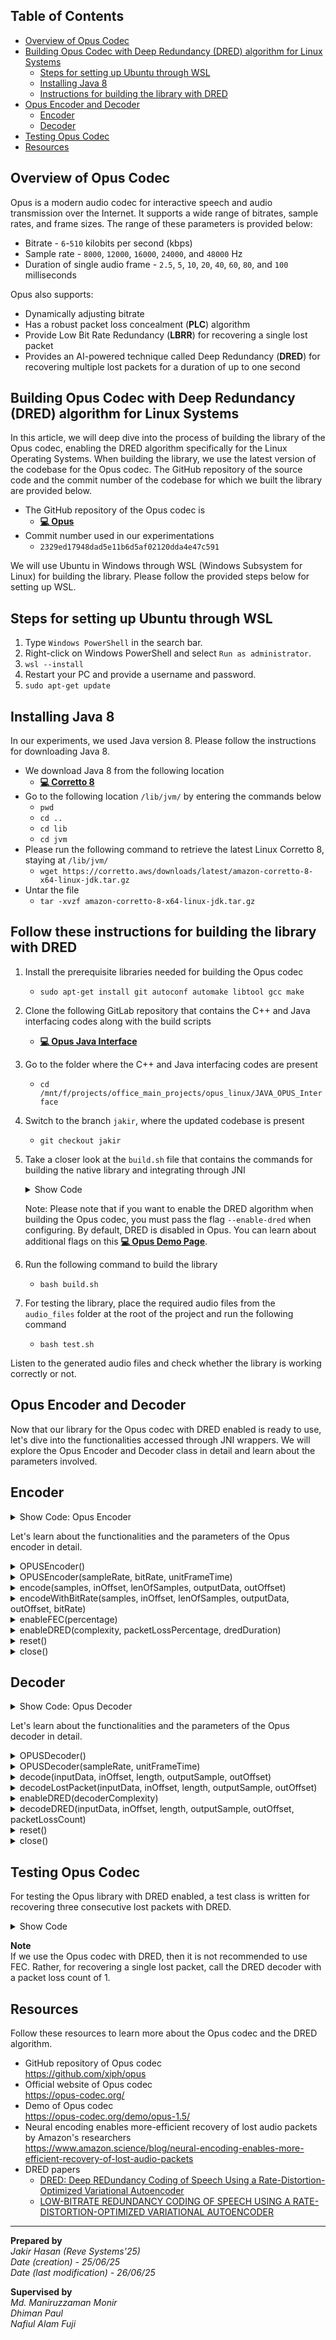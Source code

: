 ## Table of Contents

- [Overview of Opus Codec](#overview-of-opus-codec)
- [Building Opus Codec with Deep Redundancy (DRED) algorithm for Linux Systems](#building-opus-codec-with-deep-redundancy-dred-algorithm-for-linux-systems)
  - [Steps for setting up Ubuntu through WSL](#steps-for-setting-up-ubuntu-through-wsl)
  - [Installing Java 8](#installing-java-8)
  - [Instructions for building the library with DRED](#follow-these-instructions-for-building-the-library-with-dred)
- [Opus Encoder and Decoder](#opus-encoder-and-decoder)
  - [Encoder](#encoder)
  - [Decoder](#decoder)
- [Testing Opus Codec](#testing-opus-codec)
- [Resources](#resources)



## Overview of Opus Codec
Opus is a modern audio codec for interactive speech and audio transmission over the Internet. It supports a wide range of bitrates, sample rates, and frame sizes. The range of these parameters is provided below:
* Bitrate - `6`-`510` kilobits per second (kbps)
* Sample rate - `8000`, `12000`, `16000`, `24000`, and `48000` Hz
* Duration of single audio frame - `2.5`, `5`, `10`, `20`, `40`, `60`, `80`, and `100` milliseconds

Opus also supports:
* Dynamically adjusting bitrate
* Has a robust packet loss concealment (**PLC**) algorithm
* Provide Low Bit Rate Redundancy (**LBRR**) for recovering a single lost packet
* Provides an AI-powered technique called Deep Redundancy (**DRED**) for recovering multiple lost packets for a duration of up to one second


## Building Opus Codec with Deep Redundancy (DRED) algorithm for Linux Systems
In this article, we will deep dive into the process of building the library of the Opus codec, enabling the DRED algorithm specifically for the Linux Operating Systems. When building the library, we use the latest version of the codebase for the Opus codec. The GitHub repository of the source code and the commit number of the codebase for which we built the library are provided below.  
 * The GitHub repository of the Opus codec is
    * [**💻 Opus**](https://github.com/xiph/opus)
 * Commit number used in our experimentations
    * `2329ed17948dad5e11b6d5af02120dda4e47c591`

We will use Ubuntu in Windows through WSL (Windows Subsystem for Linux) for building the library. Please follow the provided steps below for setting up WSL.

## Steps for setting up Ubuntu through WSL
1. Type ``Windows PowerShell`` in the search bar.
2. Right-click on Windows PowerShell and select ``Run as administrator``.
3. ``wsl --install``
4. Restart your PC and provide a username and password.
5. ``sudo apt-get update``

## Installing Java 8
In our experiments, we used Java version 8. Please follow the instructions for downloading Java 8.
* We download Java 8 from the following location
   * [**💻 Corretto 8**](https://docs.aws.amazon.com/corretto/latest/corretto-8-ug/downloads-list.html)
* Go to the following location ``/lib/jvm/`` by entering the commands below
   * ``pwd``
   * ``cd ..``
   * ``cd lib``
   * ``cd jvm``
* Please run the following command to retrieve the latest Linux Corretto 8, staying at ``/lib/jvm/``
   * ``wget https://corretto.aws/downloads/latest/amazon-corretto-8-x64-linux-jdk.tar.gz``
* Untar the file
   * ``tar -xvzf amazon-corretto-8-x64-linux-jdk.tar.gz``

## Follow these instructions for building the library with DRED
1. Install the prerequisite libraries needed for building the Opus codec<br>
   * ``sudo apt-get install git autoconf automake libtool gcc make``
2. Clone the following GitLab repository that contains the C++ and Java interfacing codes along with the build scripts<br>
   * [**💻 Opus Java Interface**](https://git.iptelephony.revesoft.com/mobileapps/OPUS/JAVA_OPUS_Interface)
3. Go to the folder where the C++ and Java interfacing codes are present
     * ``cd /mnt/f/projects/office_main_projects/opus_linux/JAVA_OPUS_Interface``
4. Switch to the branch ``jakir``, where the updated codebase is present<br>
   * ``git checkout jakir``
5. Take a closer look at the ``build.sh`` file that contains the commands for building the native library and integrating through JNI
	<article>
	
	<details><summary>Show Code</summary>
	
	```bash
	#!/bin/bash
	
	# Pulls and builds the Opus source,
	# then builds opus_codec.
	
	VERSION="3.6.5"
	JAVA_HOME="/usr/lib/jvm/amazon-corretto-8.452.09.1-linux-x64"
	
	# Before anything else, make sure JAVA_HOME is specified. We need this for the JNI shared libraries.
	if [ "$JAVA_HOME" == "" ]
	then
	        echo "Environment variable JAVA_HOME must be specified."
	        echo "This should point to the path containing a Java JDK, complete with an 'includes' folder."
	        echo "For more information, see http://docs.oracle.com/cd/E19182-01/820-7851/inst_cli_jdk_javahome_t/index.html"
	        exit;
	fi
	
	function checkError()
	{
	        EXITCODE=$?
	        if [ $EXITCODE -ne 0 ];
	        then
	                echo "Exit code of previous command indicated an error: $EXITCODE"
	                exit $EXITCODE
	        fi
	}
	
	function buildOpus()
	{
	        echo "Started building opus"
	        if [ -f ./autogen.sh ]
	        then
	                ./autogen.sh
	                checkError
	        fi
	
	        echo "Building opus including in so file"

	        ./configure --enable-dred
	        make
	        sudo make install
	}
	
	# pull opus
	if [ ! -d ./opus ]
	then
	        git clone https://github.com/xiph/opus.git
	        checkError

 		# Please uncomment the line below if you want to experiment with the same commit that we used for building the library.
 		# git checkout 2329ed17948dad5e11b6d5af02120dda4e47c591

	        pushd opus >> /dev/null
	        echo "Current PWD: "`pwd`
	        buildOpus
	        popd >> /dev/null
	else
	        # build
	        pushd opus >> /dev/null
	        echo "Current PWD: "`pwd`
	
	        git remote update
	        LOCAL=$(git rev-parse @)
	        BASE=$(git merge-base @ @{u})
	
	        if [ $LOCAL != $BASE ]; then
	                git pull origin master
	                checkError
	                buildOpus
	        fi
	
	        popd >> /dev/null
	fi
	
	# clean.
	echo "Cleaning files"
	rm -f *.so
	rm -f *.java~
	rm -f *.c~
	rm -f *.h~
	rm -f *.sh~
	rm -f *.log
	
	# Prepare JNI headers and compile wrapper class
	echo "Building Java file"
	$JAVA_HOME/bin/javac ./codec/opus/OPUSEncoder.java
	checkError
	
	$JAVA_HOME/bin/javac ./codec/opus/OPUSDecoder.java
	checkError
	
	$JAVA_HOME/bin/javah -jni -d ./codec/opus codec.opus.OPUSEncoder
	checkError
	
	$JAVA_HOME/bin/javah -jni -d ./codec/opus codec.opus.OPUSDecoder
	checkError
	
	# compile jopus native
	echo "Compiling jni library"
	
	find ./codec/opus/ -name "*.cpp" -exec \
	libtool --mode=compile g++ -fPIC -c -O -g \
	        -I./opus/include \
	        -I$JAVA_HOME/include -I$JAVA_HOME/include/linux \
	        -L./opus/.libs/*.lo \
	        -lopus \
	        -w -m64 \
	        -std=c++0x -fexceptions -frtti -static-libstdc++ \
	        {} \;
	        g++ \
	        -g -O -w -fPIC -m64 -std=c99 -shared \
	        -o ./libopus-$VERSION.so \
	        $(find . -wholename "*.libs/*.o") \
	        -lm;
	
	checkError
	
	echo "Done"
	
	```
	</details>

 	Note: Please note that if you want to enable the DRED algorithm when building the Opus codec, you must pass the flag ``--enable-dred`` when configuring. By default, DRED is disabled in Opus. You can learn             about additional flags on this [**💻 Opus Demo Page**](https://opus-codec.org/demo/opus-1.5/).
	</article>
 6. Run the following command to build the library
     * ``bash build.sh``
 7. For testing the library, place the required audio files from the ``audio_files`` folder at the root of the project and run the following command<br>
     * ``bash test.sh``<br>
     
Listen to the generated audio files and check whether the library is working correctly or not.

## Opus Encoder and Decoder 
Now that our library for the Opus codec with DRED enabled is ready to use, let's dive into the functionalities accessed through JNI wrappers. We will explore the Opus Encoder and Decoder class in detail and learn about the parameters involved.

## Encoder
<article>
<details><summary>Show Code: Opus Encoder</summary>

```java
package codec.opus;

import java.io.*;

public class OPUSEncoder {

    static{
        File soFile = new File("libopus-3.6.5.so");
        Runtime.getRuntime().load(soFile.getAbsolutePath());
    }

    private static int CommonClassID = 0;
    private int classID;

    private native void open(int classID);
    private native void create(int classID, int sampleRate, int bitRate, int unitFrameTime);

    private native int encode(int classID, short[] samples, int inOffset, int lenOfSamples, byte[] outputData, int outOffset);
    private native int encodeWithBitRate(int classID, short[] samples, int inOffset, int lenOfSamples, byte[] outputData, int outOffset, int bitRate);

    private native void enableFEC(int classID, int percentage);
	private native int enableDRED(int classID, int complexity, int packetLossPercentage, int dredDuration);

    private native void reset(int classID);
    private native void close(int classID);

    public OPUSEncoder(){
        classID = (CommonClassID++);
        open(classID);
    }

    public OPUSEncoder(int sampleRate, int bitRate, int unitFrameTime){
        classID = (CommonClassID++);
        create(classID, sampleRate, bitRate, unitFrameTime);
    }

    public int encode(short[] samples, int inOffset, int lenOfSamples, byte[] outputData, int outOffset) {
        int len = encode(classID, samples, inOffset, lenOfSamples, outputData, outOffset);
        return len;
    }

    public int encodeWithBitRate(short[] samples, int inOffset, int lenOfSamples, byte[] outputData, int outOffset, int bitRate) {
        int len = encodeWithBitRate(classID, samples, inOffset, lenOfSamples, outputData, outOffset, bitRate);
        return len;
    }

    public void enableFEC(int percentage){
        enableFEC(classID, percentage);
    }

    public int enableDRED(int complexity, int packetLossPercentage, int dredDuration) {
        return enableDRED(classID, complexity, packetLossPercentage, dredDuration);
    }

    public void reset(){
        reset(classID);
    }

    public void close(){
        close(classID);
    }
}
```
</details>

Let's learn about the functionalities and the parameters of the Opus encoder in detail.

<details><summary>OPUSEncoder()</summary>
	Creates an encoder object with default parameters. <br>
</details>

<details><summary>OPUSEncoder(sampleRate, bitRate, unitFrameTime)</summary>
	Creates an encoder object.<br>
	Parameters:<br>
	sampleRate - Sample rate of the audio.<br>
	bitRate - Initial bit rate for encoding.<br>
	unitFrameTime - Duration of each audio frame in milliseconds.<br>
</details>

<details><summary>encode(samples, inOffset, lenOfSamples, outputData, outOffset)</summary>
	Encodes an audio frame.
</details>

<details><summary>encodeWithBitRate(samples, inOffset, lenOfSamples, outputData, outOffset, bitRate)</summary>
	Encodes an audio frame with the given bitrate.
</details>

<details><summary>enableFEC(percentage)</summary>
	Enables forward error correction (FEC).<br>
	Parameters:<br>
	percentage: Packet loss percentage. The optimal value is 5.
</details>

<details><summary>enableDRED(complexity, packetLossPercentage, dredDuration)</summary>
	Enables deep redundancy algorithm (DRED).<br>
	Parameters:<br>
	complexity: Encoder's complexity. Value ranges from 1 to 10. To enable DRED, set it to 10.<br>
	packetLossPercentage: Packet loss percentage. To enable DRED, set it to 20/30.<br>
	dredDuration: DRED duration. In multiples of 10 ms. Value ranges from 0 to 100. 100 means 1 second of redundant data (1s -> 1000ms -> 10ms X 100). If you want to send 80 ms of redundant data, set it to 8.<br>

</details>

<details><summary>reset()</summary>
	Resets the encoder's state.
</details>

<details><summary>close()</summary>
	Destroys the encoder's state.
</details>
     
</article>

## Decoder
<article>
<details><summary>Show Code: Opus Decoder</summary>

```java
package codec.opus;

import java.io.*;

public class OPUSDecoder {

    static{
        File soFile = new File("libopus-3.6.5.so");
        Runtime.getRuntime().load(soFile.getAbsolutePath());
    }

    private static int CommonClassID = 0;
    private int classID;

    private native void open(int classID);
    private native void create(int classID, int sampleRate, int unitFrameTime);

    private native int decode(int classID, byte[] inputData, int inOffset, int length, short[] outputSample, int outOffset);
    private native int decodeLostPacket(int classID, byte[] inputData, int inOffset, int length, short[] outputSample, int outOffset);

    private native int enableDRED(int classID, int decoderComplexity);
    private native int decodeDRED(int classID, byte[] inputData, int inOffset, int length, short[] outputSample, int outOffset, int packetLossCount);

    private native void reset(int classID);
    private native void close(int classID);

    public OPUSDecoder(){
        classID = (CommonClassID++);
        open(classID);
    }

    public OPUSDecoder(int sampleRate, int unitFrameTime){
        classID = (CommonClassID++);
        create(classID, sampleRate, unitFrameTime);
    }

    public int decode(byte[] inputData, int inOffset, int length, short[] outputSample, int outOffset){
        int res = decode(classID, inputData, inOffset, length, outputSample, outOffset);
        return res;
    }

    public int decodeLostPacket(byte[] inputData, int inOffset, int length, short[] outputSample, int outOffset){
        int res = decodeLostPacket(classID, inputData, inOffset, length, outputSample, outOffset);
        return res;
    }

    public int enableDRED(int decoderComplexity) {
        return enableDRED(classID, decoderComplexity);
    }

    public int decodeDRED(byte[] inputData, int inOffset, int length, short[] outputSample, int outOffset, int packetLossCount){
        return decodeDRED(classID, inputData, inOffset, length, outputSample, outOffset, packetLossCount);
    }

    public void reset(){
        reset(classID);
    }

    public void close(){
        close(classID);
    }

}
```
</details>

Let's learn about the functionalities and the parameters of the Opus decoder in detail.

<details><summary>OPUSDecoder()</summary>
	Creates a decoder object with default parameters. <br>
</details>

<details><summary>OPUSDecoder(sampleRate, unitFrameTime)</summary>
	Creates a decoder object.<br>
	Parameters:<br>
	sampleRate - Sample rate of the audio.<br>
	unitFrameTime - Duration of each audio frame in milliseconds.<br>
</details>

<details><summary>decode(inputData, inOffset, length, outputSample, outOffset)</summary>
	Decodes an audio frame.
</details>

<details><summary>decodeLostPacket(inputData, inOffset, length, outputSample, outOffset)</summary>
	Decodes the previous lost packet from the current packet.
</details>

<details><summary>enableDRED(decoderComplexity)</summary>
	Enables DRED.<br>
	Parameters:<br>
	decoderComplexity: Decoder's complexity. Value ranges from 1 to 10. To enable DRED, set it to 10.<br>
	<br>
</details>

<details><summary>decodeDRED(inputData, inOffset, length, outputSample, outOffset, packetLossCount)</summary>
	Decodes DRED data.<br>
	Parameters:<br>
	packetLossCount: Packet loss count. Shows how many packets are lost and for which DRED has to be used.<br>
	outputSample: Storage for saving the decoded data. Please make sure that the length of this storage is worth storing 1s / 2s of audio data. The DRED data will be stored from the index shifted to the audio frame size. Immediately lost packets DRED data will be decoded first, followed by the previously lost packets. Please be careful about this. At index 0, the actual audio data will be stored after decoding.<br>
</details>

<details><summary>reset()</summary>
	Resets the decoder's state.
</details>

<details><summary>close()</summary>
	Destroys the decoder's state.
</details>
     
</article>

## Testing Opus Codec
<article>

For testing the Opus library with DRED enabled, a test class is written for recovering three consecutive lost packets with DRED. 
<details><summary>Show Code</summary>

```java
package test;

import java.io.File;
import java.io.FileInputStream;
import java.io.FileOutputStream;
import java.io.IOException;
import java.util.Arrays;

import codec.opus.OPUSDecoder;
import codec.opus.OPUSEncoder;

public class TestDredThreeLoss {

    public static int convertByteToShort(byte[] input, int offset, int inputLen, short[] output, int outOffset) {
        int outIndex = outOffset;

        for(int i = 0; i < inputLen; i += 2) {
            output[outIndex] = (short)(input[offset + i + 1] & 255);
            output[outIndex] = (short)(output[outIndex] << 8 | input[offset + i] & 255);
            ++outIndex;
        }

        return outIndex - outOffset;
    }

    public static int convertShortToByte(short[] input, int offset, int inputLen, byte[] output, int outOffset) {
        int outIndex = outOffset;

        for(int i = 0; i < inputLen; ++i) {
            output[outIndex++] = (byte)(input[offset + i] & 255);
            output[outIndex++] = (byte)(input[offset + i] >> 8 & 255);
        }

        return outIndex - outOffset;
    }

    public static void main(String[] args) throws IOException {
        int sampleRate = 48000;
        int encoderBitRate = 32000;
        int decoderBitRate = encoderBitRate;

        int packetDropPercentage = 5;
        int processingTimeMs = 10 * 2;
        int channel = 1;
        int chunkSizeShort = (sampleRate * processingTimeMs * channel) / 1000;
        int chunkSizeByte = 2 * chunkSizeShort;

        int dredPacketLossPercentage = 30;
        int encoderComplexity = 10;
        int dredDuration = 6;
        int decoderComplexity = 10;

        int packetLossCount = 3;

        OPUSEncoder opusEncoder = new OPUSEncoder(sampleRate, encoderBitRate, processingTimeMs);
        opusEncoder.enableFEC(packetDropPercentage);
        int status = opusEncoder.enableDRED(encoderComplexity, dredPacketLossPercentage, dredDuration);
        System.out.println("DRED status " + status);

        OPUSDecoder opusDecoder = new OPUSDecoder(sampleRate, processingTimeMs);
        int decoderStatus = opusDecoder.enableDRED(decoderComplexity);
        System.out.println("DecoderStatus=" + decoderStatus);

        File micFile = new File("opus_demo_author.raw");
        FileInputStream micFis = new FileInputStream(micFile);

        String outputFolder = "";
        FileOutputStream fos = new FileOutputStream(new File(outputFolder + "opus_demo_author_48khz_variable_bitrate_32_to_96kbps_loss_3_dred_6.raw"));

        byte[] micByte = new byte[chunkSizeShort * 2];
        int chunk_size = chunkSizeShort * 2;
        int micReadLength = 0;
        int ret = 0;

        short[] encodeShortBuffer = new short[chunkSizeShort];
        short[] decodedShortBuffer = new short[chunkSizeShort];
        short[] dredBuffer = new short[2 * sampleRate];

        byte[] tempByteArray = new byte[2 * sampleRate * 2];
        byte[] tempByteArrayCopy = new byte[2 * sampleRate * 2];

        int shortLen = 0;
        int byteLen = 0;
        int encodeDataLength = 0;
        int decodeDataLength = 0;

        long t1 = System.currentTimeMillis();
        System.out.println("entering loop : "+t1);
        int i = 1;

        while(true){
            micReadLength = micFis.read(micByte, 0, chunk_size);

            if(micReadLength < chunk_size){
                System.out.println("breaking");
                break;
            }

            shortLen = convertByteToShort(micByte, 0, micReadLength, encodeShortBuffer, 0);
            // encodeDataLength = opusEncoder.encode(encodeShortBuffer, 0, shortLen, tempByteArray, 0);

            encoderBitRate += 50;
            encodeDataLength = opusEncoder.encodeWithBitRate(encodeShortBuffer, 0, shortLen, tempByteArray, 0, Math.min(96000, encoderBitRate));


            System.out.println("i=" + i + " encodeDataLength=" + encodeDataLength + " bitRate=" + Math.min(96000, encoderBitRate));

            if (i % 6 == 0) {
                // lost packet
            } else if (i % 6 == 5) {
                // lost packet
            } else if (i % 6 == 4) {
                // lost packet
            }else if (i % 6 == 3) {
                // decode packet
                decodeDataLength = opusDecoder.decode(tempByteArray, 0, encodeDataLength, decodedShortBuffer, 0);

                byteLen = convertShortToByte(decodedShortBuffer, 0, decodeDataLength, tempByteArray, 0);
                try {
                    fos.write(tempByteArray, 0, byteLen);
                } catch (Exception e) {
                    e.printStackTrace();
                }
            } else if (i % 6 == 2) {
                // decode packet
                decodeDataLength = opusDecoder.decode(tempByteArray, 0, encodeDataLength, decodedShortBuffer, 0);

                byteLen = convertShortToByte(decodedShortBuffer, 0, decodeDataLength, tempByteArray, 0);
                try {
                    fos.write(tempByteArray, 0, byteLen);
                } catch (Exception e) {
                    e.printStackTrace();
                }
            } else if (i % 6 == 1) {
                // decode packet
                Arrays.fill(dredBuffer, (short)0);

                if (i != 1) {
                    // recover dred packet
                    System.arraycopy(tempByteArray, 0,  tempByteArrayCopy, 0, tempByteArrayCopy.length);
                    ret = opusDecoder.decodeDRED(tempByteArray, 0, encodeDataLength, dredBuffer, 0, packetLossCount);

                    decodeDataLength = opusDecoder.decode(tempByteArrayCopy, 0, encodeDataLength, dredBuffer, 0);
                    byte[] tempDredByte = new byte[dredBuffer.length * 2];
                    byteLen = convertShortToByte(dredBuffer, 0, dredBuffer.length, tempDredByte, 0);

                    try {
                        fos.write(tempDredByte, chunkSizeByte * 3, chunkSizeByte);
                        fos.write(tempDredByte, chunkSizeByte * 2, chunkSizeByte);
                        fos.write(tempDredByte, chunkSizeByte * 1, chunkSizeByte);
                        fos.write(tempDredByte, chunkSizeByte * 0, chunkSizeByte);
                    } catch (Exception e) {
                        e.printStackTrace();
                    }

                } else {

                    decodeDataLength = opusDecoder.decode(tempByteArray, 0, encodeDataLength, dredBuffer, 0);
                    byteLen = convertShortToByte(dredBuffer, 0, decodeDataLength, tempByteArray, 0);

                    try {
                        fos.write(tempByteArray, 0, byteLen);
                    } catch (Exception e) {
                        e.printStackTrace();
                    }
                }
            }
            i++;
        }

        long t2 = System.currentTimeMillis();
        System.out.println("time taken : "+(t2-t1)+" ms");
        micFis.close();
        fos.close();
    }
    
}
```
</details>

**Note**<br>
If we use the Opus codec with DRED, then it is not recommended to use FEC. Rather, for recovering a single lost packet, call the DRED decoder with a packet loss count of 1. 
</article>

## Resources
Follow these resources to learn more about the Opus codec and the DRED algorithm.<br>
* GitHub repository of Opus codec<br>
  https://github.com/xiph/opus
* Official website of Opus codec<br>
  https://opus-codec.org/
* Demo of Opus codec<br>
  https://opus-codec.org/demo/opus-1.5/
* Neural encoding enables more-efficient recovery of lost audio packets by Amazon's researchers<br>
  https://www.amazon.science/blog/neural-encoding-enables-more-efficient-recovery-of-lost-audio-packets
* DRED papers<br>
  * [DRED: Deep REDundancy Coding of Speech Using a Rate-Distortion-Optimized Variational Autoencoder](https://arxiv.org/pdf/2212.04453)
  * [LOW-BITRATE REDUNDANCY CODING OF SPEECH USING A RATE-DISTORTION-OPTIMIZED VARIATIONAL AUTOENCODER](https://assets.amazon.science/32/4d/a7e372ab4e77b13e4d0ddddc7490/low-bitrate-redundancy-coding-of-speech-using-a-rate-distortion-optimized-variational-autoencoder.pdf)

---

**Prepared by**<br>
*Jakir Hasan (Reve Systems'25)*<br>
*Date (creation) - 25/06/25*<br>
*Date (last modification) - 26/06/25*<br>

**Supervised by**<br>
*Md. Maniruzzaman Monir*<br>
*Dhiman Paul*<br>
*Nafiul Alam Fuji*<br>
